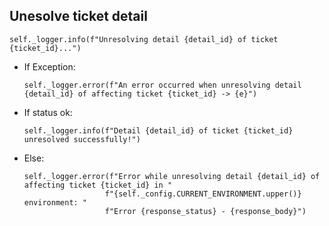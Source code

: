 ## Unesolve ticket detail
```
self._logger.info(f"Unresolving detail {detail_id} of ticket {ticket_id}...")
```
* If Exception:
  ```
  self._logger.error(f"An error occurred when unresolving detail {detail_id} of affecting ticket {ticket_id} -> {e}")
  ```
* If status ok:
  ```
  self._logger.info(f"Detail {detail_id} of ticket {ticket_id} unresolved successfully!")
  ```
* Else:
  ```
  self._logger.error(f"Error while unresolving detail {detail_id} of affecting ticket {ticket_id} in "
                    f"{self._config.CURRENT_ENVIRONMENT.upper()} environment: "
                    f"Error {response_status} - {response_body}")
  ```